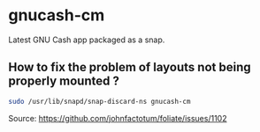 # gnucash-cm

Latest GNU Cash app packaged as a snap.

## How to fix the problem of layouts not being properly mounted ?

```bash
sudo /usr/lib/snapd/snap-discard-ns gnucash-cm
```

Source: https://github.com/johnfactotum/foliate/issues/1102